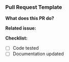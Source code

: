 ### Pull Request Template

**What does this PR do?**

**Related issue:**

**Checklist:**
- [ ] Code tested
- [ ] Documentation updated
